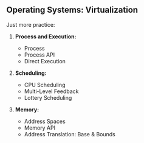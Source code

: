 
## Operating Systems: Virtualization 

Just more practice:

1.  **Process and Execution:** 
    * Process
    * Process API
    * Direct Execution

2.  **Scheduling:**
    * CPU Scheduling
    * Multi-Level Feedback
    * Lottery Scheduling
    
3.  **Memory:**
    * Address Spaces
    * Memory API
    * Address Translation: Base & Bounds
    

